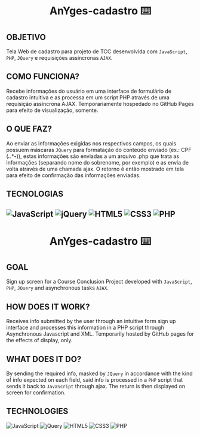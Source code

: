 <h1 align="center">AnYges-cadastro ⌨️</h1>

## OBJETIVO
  Tela Web de cadastro para projeto de TCC desenvolvida com ```JavaScript```, ```PHP```, ```JQuery``` e requisições assíncronas ```AJAX```.
  
## COMO FUNCIONA?
   Recebe informações do usuário em uma interface de formulário de cadastro intuitiva e as processa em um script PHP através de uma requisição assíncrona AJAX. Temporariamente hospedado no GitHub Pages para efeito de visualização, somente.  
  
## O QUE FAZ?

  Ao enviar as informações exigidas nos respectivos campos, os quais possuem máscaras ```JQuery``` para formatação do conteúdo enviado (ex.: CPF (***.***.***-**)), estas informações são enviadas a um arquivo .php que trata as informações (separando nome do sobrenome, por exemplo) e as envia de volta através de uma chamada ajax. O retorno é então mostrado em tela para efeito de confirmação das informações enviadas.

## TECNOLOGIAS

![JavaScript](https://img.shields.io/badge/javascript-%23323330.svg?style=for-the-badge&logo=javascript&logoColor=%23F7DF1E)
![jQuery](https://img.shields.io/badge/jquery-%230769AD.svg?style=for-the-badge&logo=jquery&logoColor=white)
![HTML5](https://img.shields.io/badge/html5-%23E34F26.svg?style=for-the-badge&logo=html5&logoColor=white)
![CSS3](https://img.shields.io/badge/css3-%231572B6.svg?style=for-the-badge&logo=css3&logoColor=white)
![PHP](https://img.shields.io/badge/php-%23777BB4.svg?style=for-the-badge&logo=php&logoColor=white)
----------------------------------------------------------------------------------------------------------------------------------

<h1 align="center">AnYges-cadastro ⌨️</h1>

## GOAL

  Sign up screen for a Course Conclusion Project developed with ```JavaScript```, ```PHP```, ```JQuery``` and asynchronous tasks ```AJAX```.
  
## HOW DOES IT WORK?

  Receives info submitted by the user through an intuitive form sign up interface and processes this information in a PHP script through Asynchronous Javascript and XML. Temporarily hosted by GitHub pages for the effects of display, only.
    
## WHAT DOES IT DO?

  By sending the required info, masked by ```JQuery``` in accordance with the kind of info expected on each field, said info is processed in a ```PHP``` script that sends it back to ```JavaScript``` through ajax. The return is then displayed on screen for confirmation.   

## TECHNOLOGIES

![JavaScript](https://img.shields.io/badge/javascript-%23323330.svg?style=for-the-badge&logo=javascript&logoColor=%23F7DF1E)
![jQuery](https://img.shields.io/badge/jquery-%230769AD.svg?style=for-the-badge&logo=jquery&logoColor=white)
![HTML5](https://img.shields.io/badge/html5-%23E34F26.svg?style=for-the-badge&logo=html5&logoColor=white)
![CSS3](https://img.shields.io/badge/css3-%231572B6.svg?style=for-the-badge&logo=css3&logoColor=white)
![PHP](https://img.shields.io/badge/php-%23777BB4.svg?style=for-the-badge&logo=php&logoColor=white)



